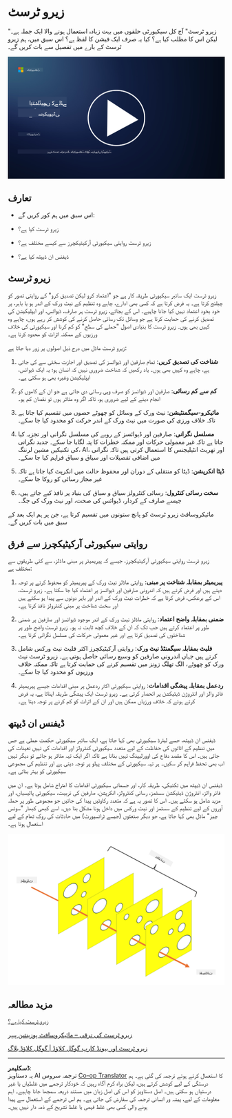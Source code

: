 <!--
CO_OP_TRANSLATOR_METADATA:
{
  "original_hash": "75f77f972d2233c584f87c1eb96c983b",
  "translation_date": "2025-09-03T20:34:24+00:00",
  "source_file": "1.5 Zero trust.md",
  "language_code": "ur"
}
-->
# زیرو ٹرسٹ

"زیرو ٹرسٹ" آج کل سیکیورٹی حلقوں میں بہت زیادہ استعمال ہونے والا ایک جملہ ہے۔ لیکن اس کا مطلب کیا ہے؟ کیا یہ صرف ایک فیشن کا لفظ ہے؟ اس سبق میں، ہم زیرو ٹرسٹ کے بارے میں تفصیل سے بات کریں گے۔

[![ویڈیو دیکھیں](../../translated_images/1-5_placeholder.36b707a8de54c96991f42d1e0a5979771993f470834d818e581c8de8c447bc5b.ur.png)](https://learn-video.azurefd.net/vod/player?id=ee1551cc-e7a5-4db6-a897-c286abe68a69)

## تعارف

- اس سبق میں ہم کور کریں گے:

- زیرو ٹرسٹ کیا ہے؟

- زیرو ٹرسٹ روایتی سیکیورٹی آرکیٹیکچرز سے کیسے مختلف ہے؟

- ڈیفنس ان ڈیپتھ کیا ہے؟

## زیرو ٹرسٹ

زیرو ٹرسٹ ایک سائبر سیکیورٹی طریقہ کار ہے جو "اعتماد کرو لیکن تصدیق کرو" کے روایتی تصور کو چیلنج کرتا ہے۔ یہ فرض کرتا ہے کہ کسی بھی ادارے، چاہے وہ تنظیم کے نیٹ ورک کے اندر ہو یا باہر، پر خود بخود اعتماد نہیں کیا جانا چاہیے۔ اس کے بجائے، زیرو ٹرسٹ ہر صارف، ڈیوائس، اور ایپلیکیشن کی تصدیق کرنے کی حمایت کرتا ہے جو وسائل تک رسائی حاصل کرنے کی کوشش کر رہے ہوں، چاہے وہ کہیں بھی ہوں۔ زیرو ٹرسٹ کا بنیادی اصول "حملے کی سطح" کو کم کرنا اور سیکیورٹی کی خلاف ورزیوں کے ممکنہ اثرات کو محدود کرنا ہے۔

زیرو ٹرسٹ ماڈل میں درج ذیل اصولوں پر زور دیا جاتا ہے:

1. **شناخت کی تصدیق کریں**: تمام صارفین اور ڈیوائسز کی تصدیق اور اجازت سختی سے کی جاتی ہے، چاہے وہ کہیں بھی ہوں۔ یاد رکھیں کہ شناخت ضروری نہیں کہ انسان ہو؛ یہ ایک ڈیوائس، ایپلیکیشن وغیرہ بھی ہو سکتی ہے۔

2. **کم سے کم رسائی**: صارفین اور ڈیوائسز کو صرف وہی رسائی دی جاتی ہے جو ان کے کاموں کو انجام دینے کے لیے ضروری ہو، تاکہ اگر وہ متاثر ہوں تو نقصان کم ہو۔

3. **مائیکرو-سیگمنٹیشن**: نیٹ ورک کے وسائل کو چھوٹے حصوں میں تقسیم کیا جاتا ہے تاکہ خلاف ورزی کی صورت میں نیٹ ورک کے اندر حرکت کو محدود کیا جا سکے۔

4. **مسلسل نگرانی**: صارفین اور ڈیوائسز کے رویے کی مسلسل نگرانی اور تجزیہ کیا جاتا ہے تاکہ غیر معمولی حرکات اور ممکنہ خطرات کا پتہ لگایا جا سکے۔ جدید نگرانی کی تکنیکیں مشین لرننگ، AI، اور تھریٹ انٹیلیجنس کا استعمال کرتی ہیں تاکہ نگرانی میں اضافی تفصیلات اور سیاق و سباق فراہم کیا جا سکے۔

5. **ڈیٹا انکرپشن**: ڈیٹا کو منتقلی کے دوران اور محفوظ حالت میں انکرپٹ کیا جاتا ہے تاکہ غیر مجاز رسائی کو روکا جا سکے۔

6. **سخت رسائی کنٹرول**: رسائی کنٹرولز سیاق و سباق کی بنیاد پر نافذ کیے جاتے ہیں، جیسے صارف کے کردار، ڈیوائس کی صحت، اور نیٹ ورک کی جگہ۔

مائیکروسافٹ زیرو ٹرسٹ کو پانچ ستونوں میں تقسیم کرتا ہے، جن پر ہم ایک بعد کے سبق میں بات کریں گے۔

## روایتی سیکیورٹی آرکیٹیکچرز سے فرق

زیرو ٹرسٹ روایتی سیکیورٹی آرکیٹیکچرز، جیسے کہ پیریمیٹر پر مبنی ماڈلز، سے کئی طریقوں سے مختلف ہے:

1. **پیریمیٹر بمقابلہ شناخت پر مبنی**: روایتی ماڈلز نیٹ ورک کے پیریمیٹر کو محفوظ کرنے پر توجہ دیتے ہیں اور فرض کرتے ہیں کہ اندرونی صارفین اور ڈیوائسز پر اعتماد کیا جا سکتا ہے۔ زیرو ٹرسٹ، اس کے برعکس، فرض کرتا ہے کہ خطرات نیٹ ورک کے اندر اور باہر دونوں سے پیدا ہو سکتے ہیں اور سخت شناخت پر مبنی کنٹرولز نافذ کرتا ہے۔

2. **ضمنی بمقابلہ واضح اعتماد**: روایتی ماڈلز نیٹ ورک کے اندر موجود ڈیوائسز اور صارفین پر ضمنی طور پر اعتماد کرتے ہیں جب تک کہ ان کے خلاف کچھ ثابت نہ ہو۔ زیرو ٹرسٹ واضح طور پر شناختوں کی تصدیق کرتا ہے اور غیر معمولی حرکات کی مسلسل نگرانی کرتا ہے۔

3. **فلیٹ بمقابلہ سیگمنٹڈ نیٹ ورک**: روایتی آرکیٹیکچرز اکثر فلیٹ نیٹ ورکس شامل کرتے ہیں جہاں اندرونی صارفین کو وسیع رسائی حاصل ہوتی ہے۔ زیرو ٹرسٹ نیٹ ورک کو چھوٹے، الگ تھلگ زونز میں تقسیم کرنے کی حمایت کرتا ہے تاکہ ممکنہ خلاف ورزیوں کو محدود کیا جا سکے۔

4. **ردعمل بمقابلہ پیشگی اقدامات**: روایتی سیکیورٹی اکثر ردعمل پر مبنی اقدامات جیسے پیریمیٹر فائر والز اور انٹروژن ڈیٹیکشن پر انحصار کرتی ہے۔ زیرو ٹرسٹ ایک پیشگی طریقہ اپناتا ہے، یہ فرض کرتے ہوئے کہ خلاف ورزیاں ممکن ہیں اور ان کے اثرات کو کم کرنے پر توجہ دیتا ہے۔

## ڈیفنس ان ڈیپتھ

ڈیفنس ان ڈیپتھ، جسے لیئرڈ سیکیورٹی بھی کہا جاتا ہے، ایک سائبر سیکیورٹی حکمت عملی ہے جس میں تنظیم کے اثاثوں کی حفاظت کے لیے متعدد سیکیورٹی کنٹرولز اور اقدامات کی تہیں تعینات کی جاتی ہیں۔ اس کا مقصد دفاع کی اوورلیپنگ تہیں بنانا ہے تاکہ اگر ایک تہہ متاثر ہو جائے تو دیگر تہیں اب بھی تحفظ فراہم کر سکیں۔ ہر تہہ سیکیورٹی کے مختلف پہلو پر توجہ دیتی ہے اور تنظیم کی مجموعی سیکیورٹی کو بہتر بناتی ہے۔

ڈیفنس ان ڈیپتھ میں تکنیکی، طریقہ کار، اور جسمانی سیکیورٹی اقدامات کا امتزاج شامل ہوتا ہے۔ ان میں فائر والز، انٹروژن ڈیٹیکشن سسٹمز، رسائی کنٹرولز، انکرپشن، صارفین کی تربیت، سیکیورٹی پالیسیاں، اور مزید شامل ہو سکتے ہیں۔ اس کا تصور یہ ہے کہ متعدد رکاوٹیں پیدا کی جائیں جو مجموعی طور پر حملہ آوروں کے لیے تنظیم کے سسٹمز اور نیٹ ورکس میں داخل ہونا مشکل بنا دیں۔ اسے کبھی کبھار "سوئس چیز" ماڈل بھی کہا جاتا ہے، جو دیگر صنعتوں (جیسے ٹرانسپورٹ) میں حادثات کی روک تھام کے لیے استعمال ہوتا ہے۔

![تصویر](../../translated_images/swisscheese.dc1f2a129515c5af146d3fe0b5e69305e16bfb7ae348d0e4d59a02ada9f5e92b.ur.png)

## مزید مطالعہ

[زیرو ٹرسٹ کیا ہے؟](https://learn.microsoft.com/security/zero-trust/zero-trust-overview?WT.mc_id=academic-96948-sayoung)

[زیرو ٹرسٹ کی ترقی – مائیکروسافٹ پوزیشن پیپر](https://query.prod.cms.rt.microsoft.com/cms/api/am/binary/RWJJdT?WT.mc_id=academic-96948-sayoung)

[زیرو ٹرسٹ اور بیونڈ کارپ گوگل کلاؤڈ | گوگل کلاؤڈ بلاگ](https://cloud.google.com/blog/topics/developers-practitioners/zero-trust-and-beyondcorp-google-cloud)

---

**ڈسکلیمر**:  
یہ دستاویز AI ترجمہ سروس [Co-op Translator](https://github.com/Azure/co-op-translator) کا استعمال کرتے ہوئے ترجمہ کی گئی ہے۔ ہم درستگی کے لیے کوشش کرتے ہیں، لیکن براہ کرم آگاہ رہیں کہ خودکار ترجمے میں غلطیاں یا غیر درستیاں ہو سکتی ہیں۔ اصل دستاویز کو اس کی اصل زبان میں مستند ذریعہ سمجھا جانا چاہیے۔ اہم معلومات کے لیے، پیشہ ور انسانی ترجمہ کی سفارش کی جاتی ہے۔ ہم اس ترجمے کے استعمال سے پیدا ہونے والی کسی بھی غلط فہمی یا غلط تشریح کے ذمہ دار نہیں ہیں۔